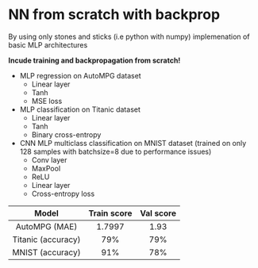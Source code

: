 # NN from scratch with backprop
By using only stones and sticks (i.e python with numpy) implemenation of basic MLP architectures

**Incude training and backpropagation from scratch!**

- MLP regression on AutoMPG dataset
  - Linear layer
  - Tanh
  - MSE loss
- MLP classification on Titanic dataset
  - Linear layer
  - Tanh
  - Binary cross-entropy
- CNN MLP multiclass classification on MNIST dataset (trained on only 128 samples with batchsize=8 due to performance issues)
  - Conv layer 
  - MaxPool
  - ReLU
  - Linear layer
  - Cross-entropy loss

|Model|Train score|Val score|
|:-------------:|:-------------:|:-------------:|
|AutoMPG (MAE)|1.7997|1.93|
|Titanic (accuracy)|79%|79%|
|MNIST (accuracy)|91%|78%|
